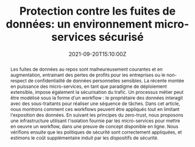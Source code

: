 ---
title: 'Protection contre les fuites de données: un environnement micro-services sécurisé'

event: 6ème Rencontres Francophones sur la Conception de Protocoles, l’Evaluation de Performance et l’EXpérimentation des Réseaux de Communication
event_url: https://apps.univ-lr.fr/cgi-bin/WebObjects/Colloque.woa/wa/menu?code=2721&idMenu=10988&lang=fr

location: La Rochelle
address:
  street: 44 Av. Albert Einstein
  city: La Rochelle
  region: Nouvelle-Aquitaine
  postcode: 17000
  country: France

summary: []
abstract: "Les fuites de données au repos sont malheureusement courantes et en augmentation, entrainant des pertes de profits pour les entreprises ou le non-respect de confidentialité de données personnelles sensibles. La récente montée en puissance des micro-services, en tant que paradigme de déploiement extensible, impose également la sécurisation du trafic. Un processus métier peut être modélisé sous la forme d'un workflow : le propriétaire des données interagit avec des sous-traitants pour réaliser une séquence de tâches. Dans cet article, nous montrons comment ces workflows peuvent être appliqués tout en limitant l'exposition des données. En suivant les principes du zero-trust, nous proposons une infrastructure utilisant l'isolation fournie par les micro-services pour mettre en oeuvre un workflow, dans une preuve de concept disponible en ligne. Nous vérifions ensuite que les politiques de sécurité sont correctement appliquées, et estimons le coût supplémentaire induit par les dispositifs de sécurité."

# Talk start and end times.
#   End time can optionally be hidden by prefixing the line with `#`.
date: '2021-09-20T15:10:00Z'
date_end: '2021-09-20T15:35:00Z'
all_day: false

# Schedule page publish date (NOT talk date).
publishDate: '2021-08-07T00:00:00Z'

authors:
  - admin
  - Pascal Mérindol
  - Antoine Gallais
  - Cristel Pelsser

tags:
  - Fuites de données
  - Workflow
  - Microservices
  - Sécurité

# Is this a featured talk? (true/false)
featured: false

image:
  caption: 'Image credit: [**Unsplash**](https://unsplash.com/fr/photos/batiment-en-beton-brun-pres-dun-plan-deau-sous-un-ciel-nuageux-pendant-la-journee-bMbRswbmIp0)'
  focal_point: ''

links:
  # - type: code
  #   url: https://github.com
  - type: slides
    url: protection-contre-les-fuites-de-donnees-un-environnement-microservices-securise-slides.pdf
  # - type: video
  #   url: https://youtube.com

# Markdown Slides (optional).
#   Associate this talk with Markdown slides.
#   Simply enter your slide deck's filename without extension.
#   E.g. `slides = "example-slides"` references `content/slides/example-slides.md`.
#   Otherwise, set `slides = ""`.
slides: ""

# Projects (optional).
#   Associate this post with one or more of your projects.
#   Simply enter your project's folder or file name without extension.
#   E.g. `projects = ["internal-project"]` references `content/project/deep-learning/index.md`.
#   Otherwise, set `projects = []`.
projects: []
---